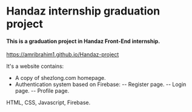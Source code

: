 # Handaz internship graduation project

#### This is a graduation project in Handaz Front-End internship.

https://amribrahim1.github.io/Handaz-project

It's a website contains:
- A copy of shezlong.com homepage.
- Authentication system based on Firebase:
-- Register page.
-- Login page.
-- Profile page.

HTML, CSS, Javascript, Firebase.
